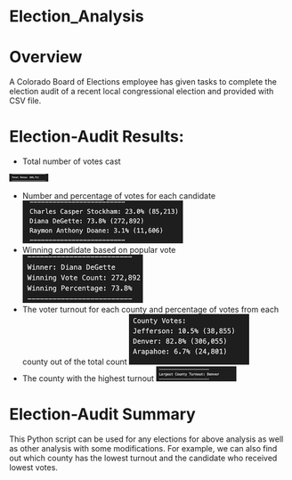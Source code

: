 # Election_Analysis

# Overview
A Colorado Board of Elections employee has given tasks to complete the election audit of a recent local congressional election and provided with CSV file.
# Election-Audit Results: 
-	Total number of votes cast

![plot](./Resources/pic1.png) 
-	Number and percentage of votes for each candidate 
![plot](./Resources/pic2.png)
- Winning candidate based on popular vote
![plot](./Resources/pic3.png) 
-	The voter turnout for each county and percentage of votes from each county out of the total count
![plot](./Resources/pic4.png) 
-	The county with the highest turnout
![plot](./Resources/pic5.png) 

# Election-Audit Summary
This Python script can be used for any elections for above analysis as well as other analysis with some modifications. For example, we can also find out which county has the lowest turnout and the candidate who received lowest votes.

